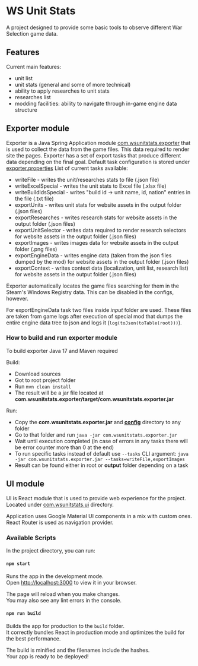 # WS Unit Stats

A project designed to provide some basic tools to observe different War Selection game data.

## Features
Current main features:
- unit list
- unit stats (general and some of more technical)
- ability to apply researches to unit stats
- researches list
- modding facilities: ability to navigate through in-game engine data structure

## Exporter module

Exporter is a Java Spring Application module [com.wsunitstats.exporter](com.wsunitstats.exporter) that is used to collect the data from the game files.
This data required to render site the pages. Exporter has a set of export tasks that produce different 
data depending on the final goal. Default task configuration is stored under [exporter.properties](config%2Fexporter.properties)
List of current tasks available:
- writeFile - writes the unit/researches stats to file (.json file)
- writeExcelSpecial - writes the unit stats to Excel file (.xlsx file)
- writeBuildIdsSpecial - writes "build id -> unit name, id, nation" entries in the file (.txt file)
- exportUnits - writes unit stats for website assets in the output folder (.json files)
- exportResearches - writes research stats for website assets in the output folder (.json files)
- exportUnitSelector - writes data required to render research selectors for website assets in the output folder (.json files)
- exportImages - writes images data for website assets in the output folder (.png files)
- exportEngineData - writes engine data (taken from the json files dumped by the mod) for website assets in the output folder (.json files)
- exportContext - writes context data (localization, unit list, research list) for website assets in the output folder (.json files)

Exporter automatically locates the game files searching for them in the Steam's Windows Registry data. This can be disabled in the configs, however.

For exportEngineData task two files inside _input_ folder are used. These files are taken from game logs after execution of special mod that dumps the entire engine data tree to json and logs it (`log(toJson(toTable(root)))`).

### How to build and run exporter module

To build exporter Java 17 and Maven required

Build:
- Download sources
- Got to root project folder
- Run `mvn clean install`
- The result will be a jar file located at **com.wsunitstats.exporter/target/com.wsunitstats.exporter.jar**

Run:
- Copy the **com.wsunitstats.exporter.jar** and **[config](config)** directory to any folder
- Go to that folder and run `java -jar com.wsunitstats.exporter.jar`
- Wait until execution completed (in case of errors in any tasks there will be error counter more than 0 at the end)
- To run specific tasks instead of default use `--tasks` CLI argument: `java -jar com.wsunitstats.exporter.jar --tasks=writeFile,exportImages`
- Result can be found either in root or **output** folder depending on a task

## UI module

UI is React module that is used to provide web experience for the project. Located under [com.wsunitstats.ui](com.wsunitstats.ui) directory.

Application uses Google Material UI components in a mix with custom ones. React Router is used as navigation provider.

### Available Scripts

In the project directory, you can run:

#### `npm start`

Runs the app in the development mode.\
Open [http://localhost:3000](http://localhost:3000) to view it in your browser.

The page will reload when you make changes.\
You may also see any lint errors in the console.

#### `npm run build`

Builds the app for production to the `build` folder.\
It correctly bundles React in production mode and optimizes the build for the best performance.

The build is minified and the filenames include the hashes.\
Your app is ready to be deployed!
